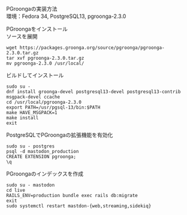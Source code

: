 PGroongaの実装方法  
環境：Fedora 34, PostgreSQL13, pgroonga-2.3.0  

PGroongaをインストール  
ソースを展開  

```
wget https://packages.groonga.org/source/pgroonga/pgroonga-2.3.0.tar.gz
tar xvf pgroonga-2.3.0.tar.gz
mv pgroonga-2.3.0 /usr/local/
```
ビルドしてインストール  

```
sudo su -
dnf install groonga-devel postgresql13-devel postgresql13-contrib msgpack-devel ccache
cd /usr/local/pgroonga-2.3.0
export PATH=/usr/pgsql-13/bin:$PATH
make HAVE_MSGPACK=1
make install
exit
```

PostgreSQLでPGroongaの拡張機能を有効化  

```
sudo su - postgres
psql -d mastodon_production
CREATE EXTENSION pgroonga;
\q
```

PGroongaのインデックスを作成  

```
sudo su - mastodon
cd live
RAILS_ENV=production bundle exec rails db:migrate
exit
sudo systemctl restart mastdon-{web,streaming,sidekiq}
```
